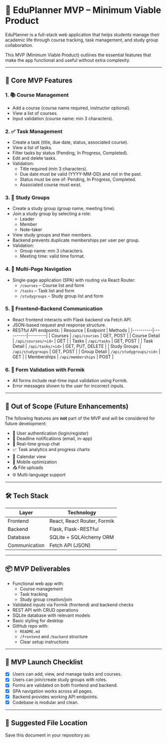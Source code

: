 # 🎯 EduPlanner MVP – Minimum Viable Product

EduPlanner is a full-stack web application that helps students manage their academic life through course tracking, task management, and study group collaboration.

This MVP (Minimum Viable Product) outlines the essential features that make the app functional and useful without extra complexity.

---

## 🧩 Core MVP Features

### 1. 📚 Course Management
- Add a course (course name required, instructor optional).
- View a list of courses.
- Input validation (course name: min 3 characters).

### 2. ✅ Task Management
- Create a task (title, due date, status, associated course).
- View a list of tasks.
- Filter tasks by status (Pending, In Progress, Completed).
- Edit and delete tasks.
- Validation:
  - Title required (min 3 characters).
  - Due date must be valid (YYYY-MM-DD) and not in the past.
  - Status must be one of: Pending, In Progress, Completed.
  - Associated course must exist.

### 3. 👥 Study Groups
- Create a study group (group name, meeting time).
- Join a study group by selecting a role:
  - Leader
  - Member
  - Note-taker
- View study groups and their members.
- Backend prevents duplicate memberships per user per group.
- Validation:
  - Group name: min 3 characters.
  - Meeting time: valid time format.

### 4. 🧭 Multi-Page Navigation
- Single-page application (SPA) with routing via React Router:
  - `/courses` – Course list and form
  - `/tasks` – Task list and form
  - `/studygroups` – Study group list and form

### 5. 🔄 Frontend–Backend Communication
- React frontend interacts with Flask backend via Fetch API.
- JSON-based request and response structure.
- RESTful API endpoints:
  | Resource | Endpoint | Methods |
  |----------|----------|---------|
  | Courses | `/api/courses` | GET, POST |
  | Course Detail | `/api/courses/<id>` | GET |
  | Tasks | `/api/tasks` | GET, POST |
  | Task Detail | `/api/tasks/<id>` | GET, PUT, DELETE |
  | Study Groups | `/api/studygroups` | GET, POST |
  | Group Detail | `/api/studygroups/<id>` | GET |
  | Memberships | `/api/memberships` | POST |

### 6. 📝 Form Validation with Formik
- All forms include real-time input validation using Formik.
- Error messages shown to the user for incorrect inputs.

---

## 🚫 Out of Scope (Future Enhancements)

The following features are **not** part of the MVP and will be considered for future development:

- 🔐 User authentication (login/register)
- 🔔 Deadline notifications (email, in-app)
- 💬 Real-time group chat
- 📈 Task analytics and progress charts
- 📅 Calendar view
- 📱 Mobile optimization
- 📤 File uploads
- 🌐 Multi-language support

---

## 🛠️ Tech Stack

| Layer      | Technology                  |
|------------|-----------------------------|
| Frontend   | React, React Router, Formik |
| Backend    | Flask, Flask-RESTful        |
| Database   | SQLite + SQLAlchemy ORM     |
| Communication | Fetch API (JSON)        |

---

## 📦 MVP Deliverables

- Functional web app with:
  - Course management
  - Task tracking
  - Study group creation/join
- Validated inputs via Formik (frontend) and backend checks
- REST API with CRUD operations
- SQLite database with relevant models
- Basic styling for desktop
- GitHub repo with:
  - `README.md`
  - `/frontend` and `/backend` structure
  - Clear setup instructions

---

## 🚀 MVP Launch Checklist

- [x] Users can add, view, and manage tasks and courses.
- [x] Users can join/create study groups with roles.
- [x] Forms are validated on both frontend and backend.
- [x] SPA navigation works across all pages.
- [x] Backend provides working API endpoints.
- [x] Codebase is modular and clean.

---

## 📁 Suggested File Location
Save this document in your repository as:

